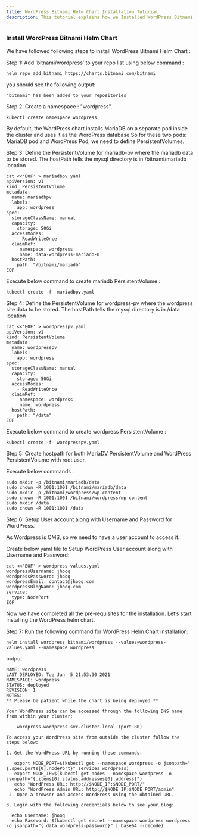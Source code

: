 ```yaml
---
title: WordPress Bitnami Helm Chart Installation Tutorial
description: This tutorial explains how we Installed WordPress Bitnami Helm Chart
---
```


### Install WordPress Bitnami Helm Chart

We have followed following steps to install WordPress Bitnami Helm Chart :


Step 1: Add ‘bitnami/wordpress’ to your repo list using below command :


```
helm repo add bitnami https://charts.bitnami.com/bitnami
```

you should see the following output:

```
"bitnami" has been added to your repositories
```


Step 2: Create a namespace : "wordpress". 

```
kubectl create namespace wordpress
```


By default, the WordPress chart installs MariaDB on a separate pod inside the cluster and uses it as the WordPress database.So for these two pods: MariaDB pod and WordPress Pod, we need to define PersistentVolumes.
   
Step 3:  Define the PersistentVolume for mariadb-pv where the mariadb data to be stored. The hostPath tells the mysql directory is in /bitnami/mariadb location

```
cat <<'EOF' > mariadbpv.yaml
apiVersion: v1
kind: PersistentVolume
metadata:
  name: mariadbpv
  labels:
    app: wordpress
spec:
  storageClassName: manual
  capacity:
    storage: 50Gi
  accessModes:
    - ReadWriteOnce
  claimRef:
     namespace: wordpress
     name: data-wordpress-mariadb-0
  hostPath:
    path: "/bitnami/mariadb"
EOF
```


Execute below command to create mariadb PersistentVolume :

```
kubectl create -f  mariadbpv.yaml
```


Step 4: Define the PersistentVolume for wordpress-pv where the wordpress site data to be stored. The hostPath tells the mysql directory is in /data location

```
cat <<'EOF' > wordpresspv.yaml
apiVersion: v1
kind: PersistentVolume
metadata:
  name: wordpresspv
  labels:
    app: wordpress
spec:
  storageClassName: manual
  capacity:
    storage: 50Gi
  accessModes:
    - ReadWriteOnce
  claimRef:
     namespace: wordpress
     name: wordpress
  hostPath:
    path: "/data"
EOF
```


Execute below command to create wordpress PersistentVolume :

```
kubectl create -f  wordpresspv.yaml
```


Step 5: Create hostpath for both MariaDV PersistentVolume and WordPress PersistentVolume with root user.

Execute below commands :

```
sudo mkdir -p /bitnami/mariadb/data
sudo chown -R 1001:1001 /bitnami/mariadb/data
sudo mkdir -p /bitnami/wordpress/wp-content
sudo chown -R 1001:1001 /bitnami/wordpress/wp-content
sudo mkdir /data 
sudo chown -R 1001:1001 /data
```


Step 6: Setup User account along with Username and Password for WordPress.

As Wordpress is CMS, so we need to have a user account to access it.

Create below yaml file to Setup WordPress User account along with Username and Password:

```
cat <<'EOF' > wordpress-values.yaml
wordpressUsername: jhooq
wordpressPassword: jhooq
wordpressEmail: contact@jhooq.com
wordpressBlogName: jhooq.com
service: 
  type: NodePort
EOF
```


Now we have completed all the pre-requisites for the installation. Let’s start installing the WordPress helm chart.

Step 7: Run the following command for WordPress Helm Chart installation:

```
helm install wordpress bitnami/wordpress --values=wordpress-values.yaml --namespace wordpress 
```

output:

```
NAME: wordpress
LAST DEPLOYED: Tue Jan  5 21:53:30 2021
NAMESPACE: wordpress
STATUS: deployed
REVISION: 1
NOTES:
** Please be patient while the chart is being deployed **

Your WordPress site can be accessed through the following DNS name from within your cluster:

    wordpress.wordpress.svc.cluster.local (port 80)

To access your WordPress site from outside the cluster follow the steps below:

1. Get the WordPress URL by running these commands:

   export NODE_PORT=$(kubectl get --namespace wordpress -o jsonpath="{.spec.ports[0].nodePort}" services wordpress)
   export NODE_IP=$(kubectl get nodes --namespace wordpress -o jsonpath="{.items[0].status.addresses[0].address}")
   echo "WordPress URL: http://$NODE_IP:$NODE_PORT/"
   echo "WordPress Admin URL: http://$NODE_IP:$NODE_PORT/admin"
 2. Open a browser and access WordPress using the obtained URL.

3. Login with the following credentials below to see your blog:

  echo Username: jhooq
  echo Password: $(kubectl get secret --namespace wordpress wordpress -o jsonpath="{.data.wordpress-password}" | base64 --decode)
```




